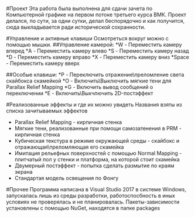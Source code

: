 #Проект
Эта работа была выполнена для сдачи зачета по Компьютерной графике на первом потоке третьего курса ВМК.
Проект делался, по сути, за одни сутки, делал беспорядочно и как получится, сюда выкладывается ради исторической сохранности.

#Управление и активные клавиши
Осмотреться вокруг можно с помощью мышки.
##Управление камерой:
*W     - Переместить камеру вперед
*A     - Переместить камеру влево
*S     - Переместить камеру назад
*D     - Переместить камеру вправо
*X     - Переместить камеру вниз
*Space - Переместить камеру вверх

##Особые клавиши:
*P     - Переключить отражение\преломление света скайбокса скамейкой
*O     - Включить\Выключить мягкие тени для Parallax Relief Mapping
*G     - Включить вывод сообщений о переключении 
*E     - Включить\Выкчлючить 2D-постэффект

#Реализованные эффекты и где их можно увидеть
Названия взяты из списка зачитываемых эффектов 
* Parallax Relief Mapping - кирпичная стенка
* Мягкие тени, реализованные при помощи самозатенения в PRM - кирпичная стенка
* Кубическая текстура в режиме окружающей среды - скайбокс и отражающая\преломляющая его скамейка
* Имитация рельефных поверхностей с помощью Normal Mapping - плитчатый пол у стенки и платформа, на которой стоит скамейка
* Двумерный постэффект - попытка сделать размытие по краям экрана
* Стандартая модель освещения по Фонгу

#Прочее
Программа написана в Visual Studio 2017 в системе Windows, запускалась лишь из среды разработки, работоспосбность в иных условиях не проверялась и не планировалась.
Пакеты-зависимости установлены с помощью NuGet, находятся в папке packages
